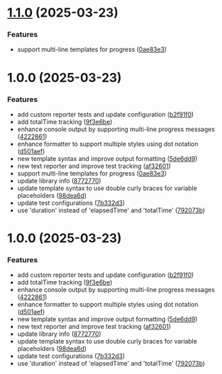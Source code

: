 # [1.1.0](https://github.com/fvena/vitest-text-reporter/compare/v1.0.0...v1.1.0) (2025-03-23)

### Features

- support multi-line templates for progress ([0ae83e3](https://github.com/fvena/vitest-text-reporter/commit/0ae83e368c9a3b2396c28a099ca34c054695d1b0))

# 1.0.0 (2025-03-23)

### Features

- add custom reporter tests and update configuration ([b2f91f0](https://github.com/fvena/vitest-text-reporter/commit/b2f91f09ca59b3febe2a6d4601a5adf9eadc9c1c))
- add totalTime tracking ([9f3e6be](https://github.com/fvena/vitest-text-reporter/commit/9f3e6be43792d39e5ecaafbda69e28ab8b52a58b))
- enhance console output by supporting multi-line progress messages ([4222861](https://github.com/fvena/vitest-text-reporter/commit/42228616e30d2699e57507265f7cb74ea2be6df0))
- enhance formatter to support multiple styles using dot notation ([d501aef](https://github.com/fvena/vitest-text-reporter/commit/d501aef8e966222cab7c03b83484c8f356b69c33))
- new template syntax and improve output formatting ([5de6dd9](https://github.com/fvena/vitest-text-reporter/commit/5de6dd9c8ab62f50c7afb7b36fc4eab7c86db63b))
- new text reporter and improve test tracking ([af32601](https://github.com/fvena/vitest-text-reporter/commit/af3260183d03fd9d3598c2c3ed889b55236b1709))
- support multi-line templates for progress ([0ae83e3](https://github.com/fvena/vitest-text-reporter/commit/0ae83e368c9a3b2396c28a099ca34c054695d1b0))
- update library info ([8772770](https://github.com/fvena/vitest-text-reporter/commit/877277093ffcb0e3cba777551d7bdf35e3be6f9f))
- update template syntax to use double curly braces for variable placeholders ([98dea6d](https://github.com/fvena/vitest-text-reporter/commit/98dea6dd15db97bc29bf286c7e2f5a0006b6047d))
- update test configurations ([7b332d3](https://github.com/fvena/vitest-text-reporter/commit/7b332d3a83e873f989e7392d5ed393d8e75e2b5e))
- use 'duration' instead of 'elapsedTime' and 'totalTime' ([792073b](https://github.com/fvena/vitest-text-reporter/commit/792073bcb5e8ef4d63f23609fc4c54c8e52cadfb))

# 1.0.0 (2025-03-23)

### Features

- add custom reporter tests and update configuration ([b2f91f0](https://github.com/fvena/vitest-text-reporter/commit/b2f91f09ca59b3febe2a6d4601a5adf9eadc9c1c))
- add totalTime tracking ([9f3e6be](https://github.com/fvena/vitest-text-reporter/commit/9f3e6be43792d39e5ecaafbda69e28ab8b52a58b))
- enhance console output by supporting multi-line progress messages ([4222861](https://github.com/fvena/vitest-text-reporter/commit/42228616e30d2699e57507265f7cb74ea2be6df0))
- enhance formatter to support multiple styles using dot notation ([d501aef](https://github.com/fvena/vitest-text-reporter/commit/d501aef8e966222cab7c03b83484c8f356b69c33))
- new template syntax and improve output formatting ([5de6dd9](https://github.com/fvena/vitest-text-reporter/commit/5de6dd9c8ab62f50c7afb7b36fc4eab7c86db63b))
- new text reporter and improve test tracking ([af32601](https://github.com/fvena/vitest-text-reporter/commit/af3260183d03fd9d3598c2c3ed889b55236b1709))
- update library info ([8772770](https://github.com/fvena/vitest-text-reporter/commit/877277093ffcb0e3cba777551d7bdf35e3be6f9f))
- update template syntax to use double curly braces for variable placeholders ([98dea6d](https://github.com/fvena/vitest-text-reporter/commit/98dea6dd15db97bc29bf286c7e2f5a0006b6047d))
- update test configurations ([7b332d3](https://github.com/fvena/vitest-text-reporter/commit/7b332d3a83e873f989e7392d5ed393d8e75e2b5e))
- use 'duration' instead of 'elapsedTime' and 'totalTime' ([792073b](https://github.com/fvena/vitest-text-reporter/commit/792073bcb5e8ef4d63f23609fc4c54c8e52cadfb))
